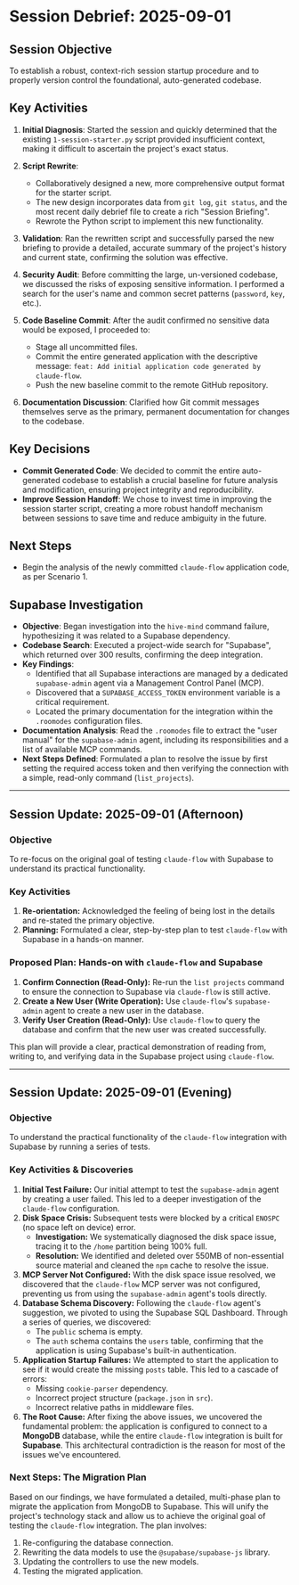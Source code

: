 # Session Debrief: 2025-09-01

## Session Objective
To establish a robust, context-rich session startup procedure and to properly version control the foundational, auto-generated codebase.

## Key Activities

1.  **Initial Diagnosis**: Started the session and quickly determined that the existing `1-session-starter.py` script provided insufficient context, making it difficult to ascertain the project's exact status.

2.  **Script Rewrite**:
    *   Collaboratively designed a new, more comprehensive output format for the starter script.
    *   The new design incorporates data from `git log`, `git status`, and the most recent daily debrief file to create a rich "Session Briefing".
    *   Rewrote the Python script to implement this new functionality.

3.  **Validation**: Ran the rewritten script and successfully parsed the new briefing to provide a detailed, accurate summary of the project's history and current state, confirming the solution was effective.

4.  **Security Audit**: Before committing the large, un-versioned codebase, we discussed the risks of exposing sensitive information. I performed a search for the user's name and common secret patterns (`password`, `key`, etc.).

5.  **Code Baseline Commit**: After the audit confirmed no sensitive data would be exposed, I proceeded to:
    *   Stage all uncommitted files.
    *   Commit the entire generated application with the descriptive message: `feat: Add initial application code generated by claude-flow`.
    *   Push the new baseline commit to the remote GitHub repository.

6.  **Documentation Discussion**: Clarified how Git commit messages themselves serve as the primary, permanent documentation for changes to the codebase.

## Key Decisions

*   **Commit Generated Code**: We decided to commit the entire auto-generated codebase to establish a crucial baseline for future analysis and modification, ensuring project integrity and reproducibility.
*   **Improve Session Handoff**: We chose to invest time in improving the session starter script, creating a more robust handoff mechanism between sessions to save time and reduce ambiguity in the future.

## Next Steps

*   Begin the analysis of the newly committed `claude-flow` application code, as per Scenario 1.

## Supabase Investigation

*   **Objective**: Began investigation into the `hive-mind` command failure, hypothesizing it was related to a Supabase dependency.
*   **Codebase Search**: Executed a project-wide search for "Supabase", which returned over 300 results, confirming the deep integration.
*   **Key Findings**:
    *   Identified that all Supabase interactions are managed by a dedicated `supabase-admin` agent via a Management Control Panel (MCP).
    *   Discovered that a `SUPABASE_ACCESS_TOKEN` environment variable is a critical requirement.
    *   Located the primary documentation for the integration within the `.roomodes` configuration files.
*   **Documentation Analysis**: Read the `.roomodes` file to extract the "user manual" for the `supabase-admin` agent, including its responsibilities and a list of available MCP commands.
*   **Next Steps Defined**: Formulated a plan to resolve the issue by first setting the required access token and then verifying the connection with a simple, read-only command (`list_projects`).

---

## Session Update: 2025-09-01 (Afternoon)

### Objective
To re-focus on the original goal of testing `claude-flow` with Supabase to understand its practical functionality.

### Key Activities

1.  **Re-orientation:** Acknowledged the feeling of being lost in the details and re-stated the primary objective.
2.  **Planning:** Formulated a clear, step-by-step plan to test `claude-flow` with Supabase in a hands-on manner.

### Proposed Plan: Hands-on with `claude-flow` and Supabase

1.  **Confirm Connection (Read-Only):** Re-run the `list projects` command to ensure the connection to Supabase via `claude-flow` is still active.
2.  **Create a New User (Write Operation):** Use `claude-flow`'s `supabase-admin` agent to create a new user in the database.
3.  **Verify User Creation (Read-Only):** Use `claude-flow` to query the database and confirm that the new user was created successfully.

This plan will provide a clear, practical demonstration of reading from, writing to, and verifying data in the Supabase project using `claude-flow`.

---

## Session Update: 2025-09-01 (Evening)

### Objective
To understand the practical functionality of the `claude-flow` integration with Supabase by running a series of tests.

### Key Activities & Discoveries

1.  **Initial Test Failure:** Our initial attempt to test the `supabase-admin` agent by creating a user failed. This led to a deeper investigation of the `claude-flow` configuration.
2.  **Disk Space Crisis:** Subsequent tests were blocked by a critical `ENOSPC` (no space left on device) error.
    *   **Investigation:** We systematically diagnosed the disk space issue, tracing it to the `/home` partition being 100% full.
    *   **Resolution:** We identified and deleted over 550MB of non-essential source material and cleaned the `npm` cache to resolve the issue.
3.  **MCP Server Not Configured:** With the disk space issue resolved, we discovered that the `claude-flow` MCP server was not configured, preventing us from using the `supabase-admin` agent's tools directly.
4.  **Database Schema Discovery:** Following the `claude-flow` agent's suggestion, we pivoted to using the Supabase SQL Dashboard. Through a series of queries, we discovered:
    *   The `public` schema is empty.
    *   The `auth` schema contains the `users` table, confirming that the application is using Supabase's built-in authentication.
5.  **Application Startup Failures:** We attempted to start the application to see if it would create the missing `posts` table. This led to a cascade of errors:
    *   Missing `cookie-parser` dependency.
    *   Incorrect project structure (`package.json` in `src`).
    *   Incorrect relative paths in middleware files.
6.  **The Root Cause:** After fixing the above issues, we uncovered the fundamental problem: the application is configured to connect to a **MongoDB** database, while the entire `claude-flow` integration is built for **Supabase**. This architectural contradiction is the reason for most of the issues we've encountered.

### Next Steps: The Migration Plan

Based on our findings, we have formulated a detailed, multi-phase plan to migrate the application from MongoDB to Supabase. This will unify the project's technology stack and allow us to achieve the original goal of testing the `claude-flow` integration. The plan involves:
1.  Re-configuring the database connection.
2.  Rewriting the data models to use the `@supabase/supabase-js` library.
3.  Updating the controllers to use the new models.
4.  Testing the migrated application.